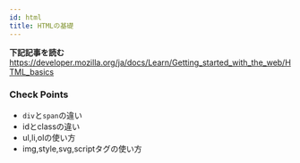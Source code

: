 ```yaml
---
id: html
title: HTMLの基礎
---
```



**下記記事を読む**
https://developer.mozilla.org/ja/docs/Learn/Getting_started_with_the_web/HTML_basics

### Check Points

- ```div```と```span```の違い
- idとclassの違い
- ul,li,olの使い方
- img,style,svg,scriptタグの使い方